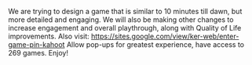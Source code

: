 We are trying to design a game that is similar to 10 minutes till dawn, but more detailed and engaging. We will also be making other changes to increase engagement and overall playthrough,
along with Quality of Life improvements. 
Also visit: https://sites.google.com/view/ker-web/enter-game-pin-kahoot
Allow pop-ups for greatest experience, have access to 269 games.
Enjoy!
